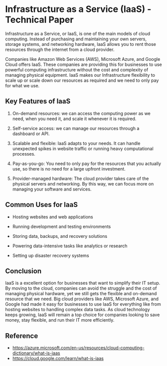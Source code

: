 # Infrastructure as a Service (IaaS) - Technical Paper

Infrastructure as a Service, or IaaS, is one of the main models of cloud computing. Instead of purchasing and maintaining your own
servers, storage systems, and networking hardware, IaaS allows you to rent those resources through the internet from a cloud
provider.

Companies like Amazon Web Services (AWS), Microsoft Azure, and Google Cloud offers IaaS. These companies are providing this for businesses to use powerful computing infrastructure without the cost and complexity of managing physical
equipment. IaaS makes our Infrastructure flexibility to scale up or scale down our resources as required and we need to only pay for what we use.

## Key Features of IaaS

1. On-demand resources: we can access the computing power as we need,  when you need it, and scale it whenever it is required.

2. Self-service access: we can manage our resources through a dashboard or API.

3. Scalable and flexible: IaaS adapts to your needs. It can handle unexpected spikes in website traffic or running heavy computational processes.

4. Pay-as-you-go: You need to only pay for the resources that you actually use, so there is no need for a large upfront investment.

5. Provider-managed hardware: The cloud provider takes care of the physical servers and networking. By this way,  we can focus more on managing your software and services.

## Common Uses for IaaS

* Hosting websites and web applications

* Running development and testing environments

* Storing data, backups, and recovery solutions

* Powering data-intensive tasks like analytics or research

* Setting up disaster recovery systems

## Conclusion
IaaS is a excellent option for businesses that want to simplify their IT setup. By moving to the cloud, companies can avoid the struggle and the cost of managing  physical hardware, yet we still gets the flexible  and  on-demand resource that we need. Big cloud providers like AWS, Microsoft Azure, and Google had made it easy for businesses to use IaaS for everything like from hosting websites to handling complex data tasks. As cloud technology keeps growing, IaaS will remain a top choice for companies looking to save money, stay flexible, and run their IT more efficiently. 

## Reference
* https://azure.microsoft.com/en-us/resources/cloud-computing-dictionary/what-is-iaas 
* https://cloud.google.com/learn/what-is-iaas